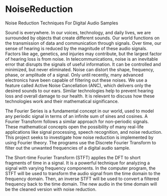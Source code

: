 # NoiseReduction
Noise Reduction Techniques For Digital Audio Samples

Sound is everywhere. In our voices, technology, and daily lives, we are surrounded by objects that create 
different sounds. Our world functions on the transmission of data and communication through signals. Over 
time, our sense of hearing is reduced by the magnitude of these audio signals. Factors like age, genetics, 
and injuries may contribute, but the largest factor of hearing loss is from noise. In telecommunications, 
noise is an inevitable error that disrupts the signals of useful information. It can be controlled and 
minimized, but never eliminated. Noise can distort the shape, frequency, phase, or amplitude of a signal.
Only until recently, many advanced electronics have been capable of filtering out these noises. We use a 
feature called Active Noise Cancellation (ANC), which delivers only the desired sounds to our ears. Similar 
technologies help to prevent hearing loss and overall damage to our health. It is relevant to discuss how 
these technologies work and their mathematical significance. 

The Fourier Series is a fundamental concept in our world, used to model any periodic signal in terms of an 
infinite sum of sines and cosines. A Fourier Transform follows a similar approach for non-periodic signals. 
These mathematical concepts open the possibility of many real-life applications like signal processing, 
speech recognition, and noise reduction. This project seeks to investigate how noise reduction is 
implemented by using Fourier theory. The programs use the Discrete Fourier Transform to filter out the 
unwanted frequencies of a digital audio sample. 

The Short-time Fourier Transform (STFT) applies the DFT to short fragments of time in a signal. It is a 
powerful technique for analyzing a signal with varying frequency components. In the computer program, 
the STFT will be used to transform the audio signal from the time domain to the frequency domain. Then, 
an inverse STFT will be used to convert a filtered frequency back to the time domain. The new audio in 
the time domain will be the cleaned version with noise reduction.
